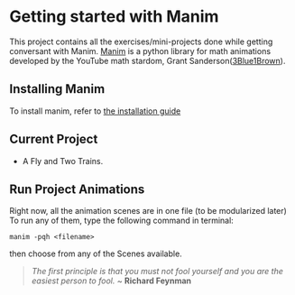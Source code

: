 # Getting started with Manim
This project contains all the exercises/mini-projects done while getting conversant with Manim. [Manim](https://docs.manim.community/en/stable/guides/deep_dive.html) is a python library for math animations developed by the YouTube math stardom, Grant Sanderson([3Blue1Brown](https://www.youtube.com/@3blue1brown)).

## Installing Manim
To install manim, refer to [the installation guide](https://docs.manim.community/en/stable/installation.html)

## Current Project
- A Fly and Two Trains.

## Run Project Animations
Right now, all the animation scenes are in one file (to be modularized later)
To run any of them, type the following command in terminal:
```
manim -pqh <filename>
```
then choose from any of the Scenes available.

>_The first principle is that you must not fool yourself and you are the easiest person to fool._ ~ **Richard Feynman**
